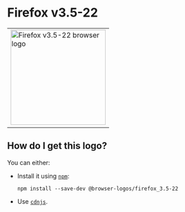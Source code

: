 # Firefox v3.5-22

<table>
    <tr height=230>
        <td>
            <a href="https://github.com/alrra/browser-logos/tree/df5de7bfd2bbdcd2cb60292519867c4f72937f40/src/archive/firefox_3.5-22">
                <img width=220 src="https://raw.githubusercontent.com/alrra/browser-logos/df5de7bfd2bbdcd2cb60292519867c4f72937f40/src/archive/firefox_3.5-22/firefox_3.5-22_512x512.png" alt="Firefox v3.5-22 browser logo">
            </a>
        </td>
    </tr>
</table>

## How do I get this logo?

You can either:

* Install it using [`npm`][npm]:

  `npm install --save-dev @browser-logos/firefox_3.5-22`

* Use [`cdnjs`][cdnjs].

<!-- Link labels: -->

[cdnjs]: https://cdnjs.com/libraries/browser-logos
[npm]: https://www.npmjs.com/

